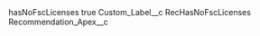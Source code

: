 <?xml version="1.0" encoding="UTF-8"?>
<CustomMetadata xmlns="http://soap.sforce.com/2006/04/metadata" xmlns:xsi="http://www.w3.org/2001/XMLSchema-instance" xmlns:xsd="http://www.w3.org/2001/XMLSchema">
    <label>hasNoFscLicenses</label>
    <protected>true</protected>
    <values>
        <field>Custom_Label__c</field>
        <value xsi:type="xsd:string">RecHasNoFscLicenses</value>
    </values>
    <values>
        <field>Recommendation_Apex__c</field>
        <value xsi:nil="true"/>
    </values>
</CustomMetadata>
